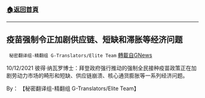 ###  [:house:返回首頁](https://github.com/ourhimalayas/txt)
---


## 疫苗强制令正加剧供应链、短缺和滞胀等经济问题
` 秘密翻译组-精翻组 G-Translators/Elite Team` [轉載自GNews](https://gnews.org/zh-hans/1601642/)

10/12/2021 彼得·纳瓦罗博士：拜登政府强行推动的强制全民接种疫苗政策正在加剧劳动力市场的畸形和短缺、供应链崩溃、核心通货膨胀等一系列经济问题。

By： 【秘密翻译组-精翻组 G-Translators/Elite Team】
